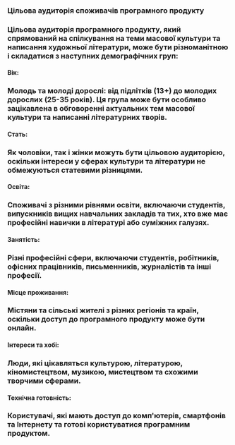 ### Цільова аудиторія споживачів програмного продукту
### Цільова аудиторія програмного продукту, який спрямований на спілкування на теми масової культури та написання художньої літератури, може бути різноманітною і складатися з наступних демографічних груп:

#### Вік:

### Молодь та молоді дорослі: від підлітків (13+) до молодих дорослих (25-35 років). Ця група може бути особливо зацікавлена в обговоренні актуальних тем масової культури та написанні літературних творів.
#### Стать:

### Як чоловіки, так і жінки можуть бути цільовою аудиторією, оскільки інтереси у сферах культури та літератури не обмежуються статевими різницями.
#### Освіта:

### Споживачі з різними рівнями освіти, включаючи студентів, випускників вищих навчальних закладів та тих, хто вже має професійні навички в літературі або суміжних галузях.
#### Занятість:

### Різні професійні сфери, включаючи студентів, робітників, офісних працівників, письменників, журналістів та інші професії.
#### Місце проживання:

### Містяни та сільські жителі з різних регіонів та країн, оскільки доступ до програмного продукту може бути онлайн.
#### Інтереси та хобі:

### Люди, які цікавляться культурою, літературою, кіномистецтвом, музикою, мистецтвом та схожими творчими сферами.
#### Технічна готовність:

### Користувачі, які мають доступ до комп'ютерів, смартфонів та Інтернету та готові користуватися програмним продуктом.
